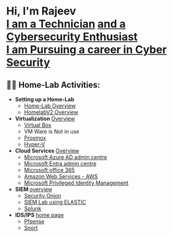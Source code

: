 <h1>Hi, I'm Rajeev <br/><a href="">I am a Technician</a> <a href=""> and a Cybersecurity Enthusiast <br> I am Pursuing a career in Cyber Security </a></h1>

<h2>👨‍💻 Home-Lab Activities:</h2>

- <b>Setting up a Home-Lab</b>
  - [Home-Lab Overview](https://github.com/rajeevlraman/Homelab/tree/main)
  - [HomelabV2 Overview](https://github.com/rajeevlraman/Homelabv2/tree/main)
- <b>Virtualization  </b>[ Overview ](https://github.com/rajeevlraman/Virtualization)
  - [Virtual Box](https://github.com/rajeevlraman/Virtualization/blob/main/assets/VirtualBox.md) <b><i></b></i>
  - VM Ware is Not in use <b><i></b></i>
  - [Proxmox](https://camo.githubusercontent.com/76f3c54ab7aaf1a16446db8c1342ecc1daa22a27ca1f60b5015cad9a08f23937/68747470733a2f2f692e696d6775722e636f6d2f674374316337662e706e67) <b><i></b></i>
  - [Hyper-V](https://camo.githubusercontent.com/c342e1f19d8d195edb5ae26adc78ad2f38f2d4d0824cc9bbc2b8fedb7da75d14/68747470733a2f2f692e696d6775722e636f6d2f6b7942444f4c692e706e67) <b><i></b></i>
- <b>Cloud Services  </b></b>[ Overview ](https://github.com/rajeevlraman/CloudServices)
  - [Microsoft Azure AD admin centre ](https://camo.githubusercontent.com/3eb9cb729638177c30c357ac03d593b8fcbb555097c4b21834020f57a612c0bb/68747470733a2f2f692e696d6775722e636f6d2f6c56716552646f2e706e67) <b><i></b></i>
  - [Microsoft Entra admin centre](https://camo.githubusercontent.com/7226367204999fa5bdbe824372de69f124e0d70c067396de494b3d70a3271d39/68747470733a2f2f692e696d6775722e636f6d2f6f46385875544a2e706e67) <b><i></b></i>
  - [Microsoft office 365](https://camo.githubusercontent.com/cf337c4e3707c542562f62b6cf7a2a2353fd85b7d65d0354c4a781703cda26ad/68747470733a2f2f692e696d6775722e636f6d2f486443336758722e706e67) <b><i></b></i>
  - [Amazon Web Services - AWS](https://camo.githubusercontent.com/70b05c458caaf0d1df28c59712f8631b68e005d8a00ce7442f36fc3537b08952/68747470733a2f2f692e696d6775722e636f6d2f61684c4a45724d2e706e67) <b><i></b></i>
  - [Microsoft Privileged Identity Management ](https://github.com/rajeevlraman/Microsoft_Enterprise_mobility_and_security)
- <b>SIEM  </b></b>[ overview ](https://github.com/rajeevlraman/SIEM)
  - [Security Onion](https://camo.githubusercontent.com/f1695499f90aae98fb45dcb267afd49fcd267c85a782967c947f9960273523df/68747470733a2f2f692e696d6775722e636f6d2f417070734876662e706e67)
  - [SIEM Lab using ELASTIC](https://github.com/rajeevlraman/Elastic-SIEM)
  - [Splunk](https://camo.githubusercontent.com/baf82611796117f4b055262cb156fa96a9333a6d3fc389dd00edac80e9d41d28/68747470733a2f2f692e696d6775722e636f6d2f656a524b4c36732e706e67)
- <b>IDS/IPS  </b>[ home page ](https://github.com/rajeevlraman/IDS-IPS)
  - [Pfsense](https://camo.githubusercontent.com/c33845ad2fd578c6f7c646972fcfb06674a0311558d867b1929919259bfac2ef/68747470733a2f2f692e696d6775722e636f6d2f334f36586e39312e706e67)
  - [Snort](https://camo.githubusercontent.com/2dcf8d87b8eccc33adb286621983cc1fa155f30838ab8600a6463c56bc935904/68747470733a2f2f692e696d6775722e636f6d2f455946543351392e706e67)



<!--

Here are some ideas to get you started:

- 🔭 I’m currently working on ...
- 🌱 I’m currently learning ...
- 👯 I’m looking to collaborate on ...
- 🤔 I’m looking for help with ...
- 💬 Ask me about ...
- 📫 How to reach me: ...
- 😄 Pronouns: ...
- ⚡ Fun fact: ...
-->
